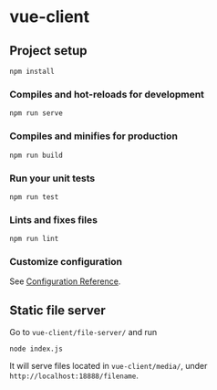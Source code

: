 # vue-client

## Project setup
```
npm install
```

### Compiles and hot-reloads for development
```
npm run serve
```

### Compiles and minifies for production
```
npm run build
```

### Run your unit tests
```
npm run test
```

### Lints and fixes files
```
npm run lint
```

### Customize configuration
See [Configuration Reference](https://cli.vuejs.org/config/).

## Static file server
Go to `vue-client/file-server/` and run
```
node index.js
```
It will serve files located in `vue-client/media/`, under `http://localhost:18888/filename`.
